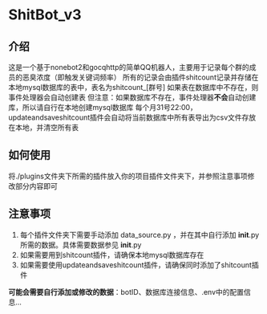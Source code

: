 # ShitBot_v3

## 介绍

这是一个基于nonebot2和gocqhttp的简单QQ机器人，主要用于记录每个群的成员的恶臭浓度（即触发关键词频率）
所有的记录会由插件shitcount记录并存储在本地mysql数据库的表中，表名为shitcount\_[群号]
如果表在数据库中不存在，则事件处理器会自动创建表
但注意：如果数据库不存在，事件处理器**不会**自动创建库，所以请自行在本地创建mysql数据库
每个月31号22:00，updateandsaveshitcount插件会自动将当前数据库中所有表导出为csv文件存放在本地，并清空所有表

## 如何使用

将./plugins文件夹下所需的插件放入你的项目插件文件夹下，并参照注意事项修改部分内容即可

## 注意事项

1. 每个插件文件夹下需要手动添加 data_source.py ，并在其中自行添加 __init__.py 所需的数据。具体需要数据参见 __init__.py
2. 如果需要用到shitcount插件，请确保本地mysql数据库存在
3. 如果需要使用updateandsaveshitcount插件，请确保同时添加了shitcount插件

**可能会需要自行添加或修改的数据**：botID、数据库连接信息、.env中的配置信息...


